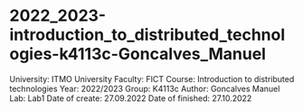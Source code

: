 # 2022_2023-introduction_to_distributed_technologies-k4113c-Goncalves_Manuel
University: ITMO University Faculty: FICT Course: Introduction to distributed technologies Year: 2022/2023 Group: K4113c Author: Goncalves Manuel Lab: Lab1 Date of create: 27.09.2022 Date of finished: 27.10.2022
